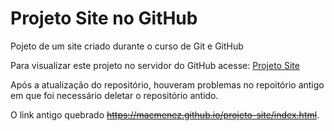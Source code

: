 # Projeto Site no GitHub
Pojeto de um site criado durante o curso de Git e GitHub

Para visualizar este projeto no servidor do GitHub acesse: [Projeto Site](https://macmenez.github.io/CeV-Projeto_Site_GitHub/)

Após a atualização do repositório, houveram problemas no repoitório antigo em que foi necessário deletar o repositório antido. 

O link antigo quebrado ~~https://macmenez.github.io/projeto-site/index.html~~.
